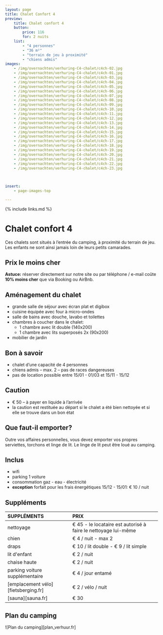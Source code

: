 ```yaml
---
layout: page
title: Chalet Confort 4 
preview: 
    title: Chalet confort 4 
    button:
        price: 116
        for: 2 nuits
    list:
        - "4 personnes"
        - "36 m²"
        - "terrain de jeu à proximité"
        - "chiens admis"
images:
    - /img/overnachten/verhuring-C4-chalet/c4ch-02.jpg
    - /img/overnachten/verhuring-C4-chalet/c4ch-01.jpg
    - /img/overnachten/verhuring-C4-chalet/c4ch-03.jpg
    - /img/overnachten/verhuring-C4-chalet/c4ch-04.jpg
    - /img/overnachten/verhuring-C4-chalet/c4ch-05.jpg
    - /img/overnachten/verhuring-C4-chalet/c4ch-06.jpg
    - /img/overnachten/verhuring-C4-chalet/c4ch-07.jpg
    - /img/overnachten/verhuring-C4-chalet/c4ch-08.jpg
    - /img/overnachten/verhuring-C4-chalet/c4ch-09.jpg
    - /img/overnachten/verhuring-C4-chalet/c4ch-10.jpg
    - /img/overnachten/verhuring-C4-chalet/c4ch-11.jpg
    - /img/overnachten/verhuring-C4-chalet/c4ch-12.jpg
    - /img/overnachten/verhuring-C4-chalet/c4ch-13.jpg
    - /img/overnachten/verhuring-C4-chalet/c4ch-14.jpg
    - /img/overnachten/verhuring-C4-chalet/c4ch-15.jpg
    - /img/overnachten/verhuring-C4-chalet/c4ch-16.jpg
    - /img/overnachten/verhuring-C4-chalet/c4ch-17.jpg
    - /img/overnachten/verhuring-C4-chalet/c4ch-18.jpg
    - /img/overnachten/verhuring-C4-chalet/c4ch-19.jpg
    - /img/overnachten/verhuring-C4-chalet/c4ch-20.jpg
    - /img/overnachten/verhuring-C4-chalet/c4ch-21.jpg
    - /img/overnachten/verhuring-C4-chalet/c4ch-22.jpg
    - /img/overnachten/verhuring-C4-chalet/c4ch-23.jpg
    
    
    
insert:
    - page-images-top

---
```


{% include links.md %}

# Chalet confort 4 

Ces chalets sont situés à l’entrée du camping, à proximité du terrain de jeu. Les enfants ne sont ainsi jamais loin de leurs petits camarades.

## Prix le moins cher
**Astuce:** réserver directement sur notre site ou par téléphone / e-mail coûte **10% moins cher** que via Booking ou AirBnb.

## Aménagement du chalet

- grande salle de séjour avec écran plat et digibox
- cuisine équipée avec four à micro-ondes
- salle de bains avec douche, lavabo et toilettes
- chambres à coucher dans le chalet:
    - 1 chambre avec lit double (140x200)
    - 1 chambre avec lits superposés 2x (90x200) 
- mobilier de jardin
    
## Bon à savoir

- chalet d’une capacité de 4 personnes
- chiens admis – max. 2 – pas de races dangereuses
- pas de location possible entre 15/01 - 01/03 et 15/11 - 15/12

## Caution

- € 50 – à payer en liquide à l’arrivée
- la caution est restituée au départ si le chalet a été bien nettoyée et si elle se trouve dans un bon état

## Que faut-il emporter?
Outre vos affaires personnelles, vous devez emporter vos propres serviettes, torchons et linge de lit.
Le linge de lit peut être loué au camping.

## Inclus
- wifi
- parking 1 voiture
- consommation gaz - eau - électricité 
- **exception** forfait pour les frais énergétiques 15/12 - 15/01: € 10 / nuit

## Suppléments

SUPPLÉMENTS               | PRIX
:-------------------|:-----------|
nettoyage           | € 45 - le locataire est autorisé à faire le nettoyage lui-même
chien               | € 4 / nuit - max 2
draps               | € 10 / lit double - € 9 / lit simple
lit d'enfant        | € 2 / nuit
chaise haute        | € 2 / nuit
parking voiture supplémentaire  | € 4 / jour entamé
[emplacement vélo][fietsberging.fr]| € 2 / vélo / nuit
[sauna][sauna.fr]   | € 30


## Plan du camping

![Plan du camping][plan_verhuur.fr]